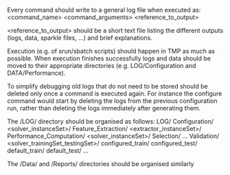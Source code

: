 Every command should write to a general log file when executed as:
<timestamp> <command_name> <command_arguments> <reference_to_output>

<reference_to_output> should be a short text file listing the different outputs (logs, data, sparkle files, ...) and brief explanations.

Execution (e.g. of srun/sbatch scripts) should happen in TMP as much as possible. When execution finishes successfully logs and data should be moved to their appropriate directories (e.g. LOG/Configuration and DATA/Performance).

To simplify debugging old logs that do not need to be stored should be deleted only once a command is executed again. For instance the configure command would start by deleting the logs from the previous configuration run, rather than deleting the logs immediately after generating them.

The /LOG/ directory should be organised as follows:
LOG/
	Configuration/
		<solver_instanceSet>/
	Feature_Extraction/
		<extractor_instanceSet>/
	Performance_Computation/
		<solver_instanceSet>/
	Selection/
		...
	Validation/
		<solver_trainingSet_testingSet>/
			configured_train/
			configured_test/
			default_train/
			default_test/
	...

The /Data/ and /Reports/ directories should be organised similarly
